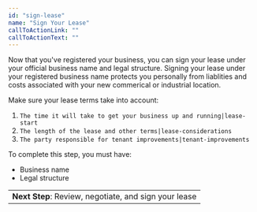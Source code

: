 ```yaml
---
id: "sign-lease"
name: "Sign Your Lease"
callToActionLink: ""
callToActionText: ""
---
```

Now that you've registered your business, you can sign your lease under your official business name and legal structure. Signing your lease under your registered business name protects you personally from liablities and costs associated with your new commerical or industrial location. 

Make sure your lease terms take into account:

1. `The time it will take to get your business up and running|lease-start` 
2. `The length of the lease and other terms|lease-considerations`
3. `The party responsible for tenant improvements|tenant-improvements`
        
To complete this step, you must have:
- Business name
- Legal structure

||
|---|
| **Next Step**: Review, negotiate, and sign your lease|
